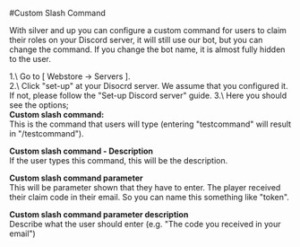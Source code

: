 #Custom Slash Command

With silver and up you can configure a custom command for users to claim their roles on your Discord server, it will still use our bot, but you can change the command. If you change the bot name, it is almost fully hidden to the user.

1.\ Go to [ Webstore -> Servers ].  
2.\ Click "set-up" at your Disocrd server. We assume that you configured it. If not, please follow the "Set-up Discord server" guide.
3.\ Here you should see the options;    
**Custom slash command:**   
This is the command that users will type (entering "testcommand" will result in "/testcommand").    

**Custom slash command - Description**  
If the user types this command, this will be the description.   

**Custom slash command parameter**  
This will be parameter shown that they have to enter. The player received their claim code in their email. So you can name this something like "token". 

**Custom slash command parameter description**  
Describe what the user should enter (e.g. "The code you received in your email")    
